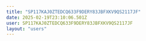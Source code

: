 ```yaml
---
title: "SP117KAJ0ZTEDCQ633F9DERY83JBFXKV9QS2117JF"
date: 2025-02-19T23:10:06.501Z
user: SP117KAJ0ZTEDCQ633F9DERY83JBFXKV9QS2117JF
layout: "users"
---
```

    